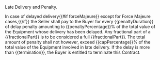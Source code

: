Late Delivery and Penalty.

In case of delayed delivery{{#if forceMajeure}} except for Force Majeure cases,{{/if}} the Seller shall pay to the Buyer for every {{penaltyDuration}} of delay penalty amounting to {{penaltyPercentage}}% of the total value of the Equipment whose delivery has been delayed. Any fractional part of a {{fractionalPart}} is to be considered a full {{fractionalPart}}. The total amount of penalty shall not however, exceed {{capPercentage}}% of the total value of the Equipment involved in late delivery. If the delay is more than {{termination}}, the Buyer is entitled to terminate this Contract.
